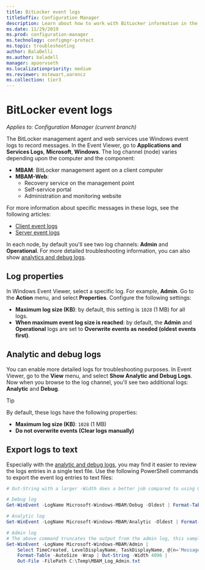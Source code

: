 ```yaml
---
title: BitLocker event logs
titleSuffix: Configuration Manager
description: Learn about how to work with BitLocker information in the Windows Event Log to troubleshoot problems
ms.date: 11/29/2019
ms.prod: configuration-manager
ms.technology: configmgr-protect
ms.topic: troubleshooting
author: BalaDelli
ms.author: baladell
manager: apoorvseth
ms.localizationpriority: medium
ms.reviewer: mstewart,aaroncz 
ms.collection: tier3
---
```


# BitLocker event logs

*Applies to: Configuration Manager (current branch)*

The BitLocker management agent and web services use Windows event logs to record messages. In the Event Viewer, go to **Applications and Services Logs**, **Microsoft**, **Windows**. The log channel (node) varies depending upon the computer and the component:

- **MBAM**: BitLocker management agent on a client computer
- **MBAM-Web**:
  - Recovery service on the management point
  - Self-service portal
  - Administration and monitoring website

For more information about specific messages in these logs, see the following articles:

- [Client event logs](client-event-logs.md)
- [Server event logs](server-event-logs.md)

In each node, by default you'll see two log channels: **Admin** and **Operational**. For more detailed troubleshooting information, you can also show [analytics and debug logs](#bkmk_debug).

## Log properties

In Windows Event Viewer, select a specific log. For example, **Admin**. Go to the **Action** menu, and select **Properties**. Configure the following settings:

- **Maximum log size (KB)**: by default, this setting is `1028` (1 MB) for all logs.
- **When maximum event log size is reached**: by default, the **Admin** and **Operational** logs are set to **Overwrite events as needed (oldest events first)**.

## <a name="bkmk_debug"></a> Analytic and debug logs

You can enable more detailed logs for troubleshooting purposes. In Event Viewer, go to the **View** menu, and select **Show Analytic and Debug Logs**. Now when you browse to the log channel, you'll see two additional logs: **Analytic** and **Debug**.

> [!TIP]
> By default, these logs have the following properties:
>
> - **Maximum log size (KB)**: `1028` (1 MB)
> - **Do not overwrite events (Clear logs manually)**

## Export logs to text

Especially with the [analytic and debug logs](#bkmk_debug), you may find it easier to review the logs entries in a single text file. Use the following PowerShell commands to export the event log entries to text files:

``` PowerShell
# Out-String with a larger -Width does a better job compared to using Out-File with -Width. -Oldest is only required with debug/analytic logs.

# Debug log
Get-WinEvent -LogName Microsoft-Windows-MBAM/Debug -Oldest | Format-Table -AutoSize | Out-String -Width 4096 | Out-File C:\Temp\MBAM_Log_Debug.txt

# Analytic log
Get-WinEvent -LogName Microsoft-Windows-MBAM/Analytic -Oldest | Format-Table -AutoSize | Out-String -Width 4096 | Out-File C:\Temp\MBAM_Log_Analytic.txt

# Admin log
# The above command truncates the output from the admin log, this sample reformats the strings
Get-WinEvent -LogName Microsoft-Windows-MBAM/Admin |
    Select TimeCreated, LevelDisplayName, TaskDisplayName, @{n='Message';e={$_.Message.trim()}} |
    Format-Table -AutoSize -Wrap | Out-String -Width 4096 |
    Out-File -FilePath C:\Temp\MBAM_Log_Admin.txt
```
